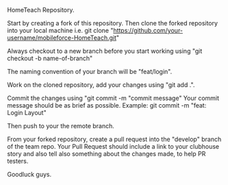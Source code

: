 HomeTeach Repository.

Start by creating a fork of this repository.
Then clone the forked repository into your local machine i.e. git clone "https://github.com/your-username/mobileforce-HomeTeach.git"

Always checkout to a new branch before you start working using "git checkout -b name-of-branch"

The naming convention of your branch will be "feat/login".

Work on the cloned repository, add your changes using "git add .".

Commit the changes using "git commit -m "commit message"
Your commit message should be as brief as possible.
Example: git commit -m "feat: Login Layout" 

Then push to your the remote branch.

From your forked repository, create a pull request into the "develop" branch of the team repo.
Your Pull Request should include a link to your clubhouse story and also tell also something about the changes made, to help PR testers.

Goodluck guys.
